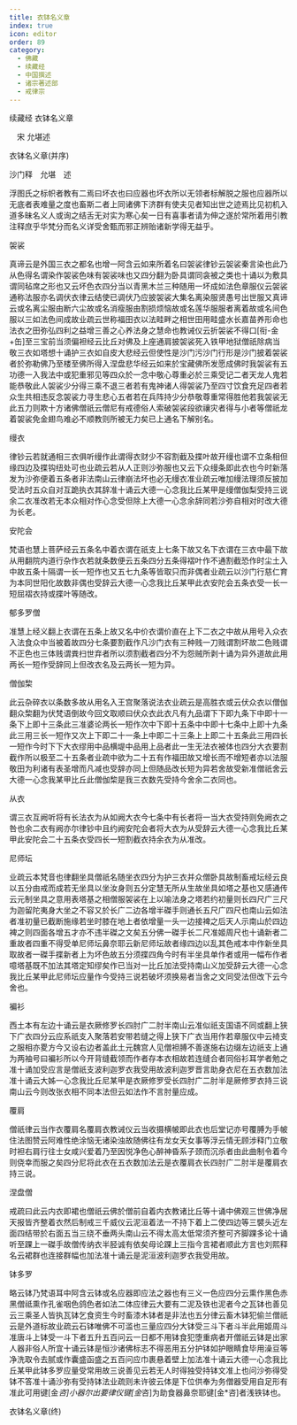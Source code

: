 ```yaml
---
title: 衣钵名义章
index: true
icon: editor
order: 89
category:
  - 佛藏
  - 续藏经
  - 中国撰述
  - 诸宗著述部
  - 戒律宗
---
```


续藏经   衣钵名义章  

　宋 允堪述  

衣钵名义章(并序)  

沙门释　允堪　述  

浮图氏之标帜者教有二焉曰坏衣也曰应器也坏衣所以无领者标解脱之服也应器所以无底者表难量之度也畜斯二者上同诸佛下济群有使夫见者知出世之迹焉比见初机入道多昧名义人或询之结舌无对实为寒心矣一日有喜事者请为伸之遂於常所着用引教注释庶乎华梵分而名义详受舍甄而邪正辨贻诸新学得无益乎。  

袈裟  

真谛云是外国三衣之都名也增一阿含云如来所着名曰袈裟律钞云袈裟秦言染也此乃从色得名谓染作袈裟色味有袈裟味也又四分翻为卧具谓同衾被之类也十诵以为敷具谓同毡席之形也又云坏色衣四分当以青黑木兰三种随用一坏成如法色章服仪云袈裟通称法服亦名调伏衣律云结使已调伏乃应披袈裟大集名离染服贤愚号出世服又真谛云或名离尘服由断六尘故或名消瘦服由割损烦恼故或名莲华服服者离着故或名间色服以三如法色间成故业疏云世称福田衣以法畦畔之相世田用畦盛水长嘉苗养形命也法衣之田弥弘四利之益增三善之心养法身之慧命也教诫仪云折袈裟不得口[衔-金+缶]至三宝前当须偏袒经云比丘对佛及上座通肩披袈裟死入铁甲地狱僧祇除病当敬三衣如塔想十诵护三衣如自皮大悲经云但使性是沙门污沙门行形是沙门披着袈裟者於弥勒佛乃至楼至佛所得入涅盘悲华经云如来於宝藏佛所发愿成佛时我袈裟有五功德一入我法中或犯重邪见等四众於一念中敬心尊重必於三乘受记二者天龙人鬼若能恭敬此人袈裟少分得三乘不退三者若有鬼神诸人得袈裟乃至四寸饮食充足四者若众生共相违反念袈裟力寻生悲心五者若在兵阵持少分恭敬尊重常得胜他若我袈裟无此五力则欺十方诸佛僧祇云僧尼有戒德俗人索破袈裟段欲禳灾者得与小者等僧祇龙着袈裟免金翅鸟难必不顺教则所被无力矣已上通名下解别名。  

缦衣  

律钞云若就通相三衣俱听缦作此谓得衣财少不容割截及揲叶故开缦也谓不立条相但缘四边及揲钩纽处可也业疏云若从人正则沙弥服也又云下众缦条即此衣也今时新落发为沙弥便着五条者非法南山云律崩法坏也必无缦衣准业疏云唯加缦法理须反披加受法时五众自对互跪执衣其辞准十诵云大德一心念我比丘某甲是缦僧伽梨受持三说余二衣准改若无本众相对作心念受但除上大德一心念余辞同若沙弥自相对时改大德为长老。  

安陀会  

梵语也慧上菩萨经云五条名中着衣谓在祇支上七条下故又名下衣谓在三衣中最下故从用翻院内道行杂作衣若就条数便云五条四分五条得褶叶作不通割截恐作时尘土入中故五条十隔谓一长一短作也又五七九条等皆取只而非偶者业疏云以沙门行慈仁育为本同世阳化故数非偶也受辞云大德一心念我比丘某甲此衣安陀会五条衣受一长一短屈褶衣持或揲叶等随改。  

郁多罗僧  

准慧上经义翻上衣谓在五条上故又名中价衣谓价直在上下二衣之中故从用号入众衣入法食众中当被着故四分七条要割截作凡沙门衣有三种贱一刀贱谓割坏故二色贱谓不正色也三体贱谓粪扫世弃者所以须割截者四分不为怨贼所剥十诵为异外道故此用两长一短作受辞同上但改衣名及云两长一短为异。  

僧伽棃  

此云杂碎衣以条数多故从用名入王宫聚落说法衣业疏云是高胜衣或云伏众衣以僧伽翻众棃翻为伏梵语倒故今回文取顺曰伏众衣此衣凡有九品谓下下即九条下中即十一条下上即十三条此三准婆论两长一短作次中下即十五条中中即十七条中上即十九条此三用三长一短作又次上下即二十一条上中即二十三条上上即二十五条此三用四长一短作今时下下大衣缪用中品横堤中品用上品者此一生无法衣被体也四分大衣要割截作所以极至二十五条者业疏中欲为二十五有作福田故又增长而不增短者亦以法服敬田为利诸有表圣增而凡减也受辞亦同上但随品改长短为异若舍故受新准僧祇舍云大德一心念我某甲比丘此僧伽棃是我三衣数先受持今舍余二衣同也。  

从衣  

谓三衣互阙听将有长法衣为从如阙大衣今七条中有长者将一当大衣受持则免阙衣之咎也余二衣有阙亦尔律钞中且约阙安陀会者将大衣为从受辞云大德一心念我比丘某甲此安陀会二十五条衣受四长一短割截衣持余衣为从准改。  

尼师坛  

业疏云本梵音也律翻坐具僧祇名随坐衣四分为护三衣并众僧卧具故制畜戒坛经云良以五分由戒而成若无坐具以坐汝身则五分定慧无所从生故坐具如塔之基也又感通传云元制坐具之意用表塔基之相僧服袈裟在上以喻法身之塔若约初量则长四尺广三尺为迦留陀夷身大坐之不容又於长广二边各增半磔手则通长五尺广四尺也南山云如法者准初量已截断施缘若坐时膝在地上者依增量一头一边接裨之后天人示南山於四边裨之则四面各增五才亦不违半磔之文矣五分佛一磔手长二尺准姬周尺也十诵新者二重故者四重不得受单尼师坛鼻奈耶云新尼师坛故者缘四边以乱其色戒本中作新坐具取故者一磔手揲新者上为坏色故五分须揲四角今时有半坐具单作者或用一幅布作者噫塔基既不加法其塔定知缪矣作已当对一比丘加法受持南山义加受辞云大德一心念我比丘某甲此尼师坛应量作今受持三说若破坏须换易者当舍之文同受法但改下云今舍也。  

褊衫  

西土本有左边十诵云是衣厥修罗长四肘广二肘半南山云准似祇支国语不同或翻上狭下广衣四分云应系祇支入聚落若安带若缝之得上狭下广衣当用作若章服仪中云裿支之服相亦畟方今又设右边者盖此土元魏宫人见僧袒膊不善遂施右边缀左边祇支上通为两袖号曰褊衫所以今开背缝截领而作者存本衣相故若连缝合者同俗衫耳学者勉之准十诵加受应言是僧祇支波利迦罗衣我受用故波利迦罗晋言助身衣尼在五衣数加法准十诵云大姊一心念我比丘尼某甲是衣厥修罗受长四肘广二肘半是厥修罗衣持三说南山云今则改张衣相不同本法但云如法作不言肘量应成。  

覆肩  

僧祇律云当作衣覆肩名覆肩衣教诫仪云当收摄横帔即此衣也后堂记亦号覆膊为手帔住法图赞云阿难性绝涂恼无诸染浊故随佛往有龙女天女事等浮云情无顾涉释门立敬时袒右肩行往士女咸兴爱着乃至因悦净色心醉神昏系子颈而沉杀者由此曲制令着今则侥幸而服之矣四分尼将此衣在五衣数加法云是衣覆肩衣长四肘广二肘半是覆肩衣持三说。  

涅盘僧  

戒疏曰此云内衣即裙也僧祇云佛於僧前自着内衣教诸比丘等十诵中佛观三世佛净居天报皆齐整着衣然后制戒三千威仪云泥洹着法一不持下着上二使四边等三襞头近左面四结带於右面五当三绕不垂两头南山云不得太高太低常须齐整可齐脚踝多论十诵听至踝上一磔手故僧传纳衣半胫诚有依矣母论踝上三指今言裙者顺此方言也刘熙释名云裙群也连接群幅也加法准十诵云是泥洹波利迦罗衣我受用故。  

钵多罗  

略云钵乃梵语耳中阿含云钵或名应器即应法之器也有三义一色应四分云熏作黑色赤黑僧祗熏作孔雀咽色鸽色者如法二体应律云大要有二泥及铁也泥者今之瓦钵也善见云三乘圣人皆执瓦钵乞食资生今时畜漆木钵者是非法也五分律云畜木钵犯偷兰僧祇云是外道标故业疏云石钵唯佛不可滥也三量应四分大钵受三斗下者斗半此用姬周斗准唐斗上钵受一斗下者五升五百问云一日都不用钵食犯堕重病者开僧祇云钵是出家人器非俗人所宜十诵云钵是恒沙诸佛标志不得恶用五分护钵如护眼睛食毕用澡豆等净洗取令去腻或作囊盛函盛之五百问应巾裹悬着壁上加法准十诵云大德一心念我比丘某甲此钵多罗应量受常用故三说善见云若无人时得独受持钵文准上也问沙弥得受钵不答准十诵沙弥有受持钵法业疏则未许彼云体是下位供奉为务僧器受用自足形有准此可用键[金*咨]小器尔出要律仪键[金*咨]为助食器鼻奈耶键[金*咨]者浅铁钵也。  

衣钵名义章(终)  
